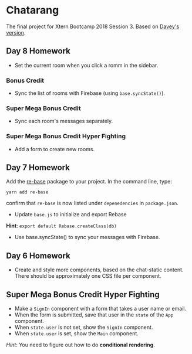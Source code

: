 # Chatarang
The final project for Xtern Bootcamp 2018 Session 3. Based on [Davey's version](https://github.com/xtbc18s3/chatarang).

## Day 8 Homework
* Set the current room when you click a romm in the sidebar.

### Bonus Credit
* Sync the list of rooms with Firebase (using `base.syncState()`).

### Super Mega Bonus Credit
* Sync each room's messages separately.

### Super Mega Bonus Credit Hyper Fighting
* Add a form to create new rooms.

## Day 7 Homework
Add the [re-base](https://github.com/tylermcginnis/re-base) package to your project. In the command line, type:

```shell
yarn add re-base
```

confirm that `re-base` is now listed under `depenedencies` in `package.json`.
* Update `base.js` to initialize and export Rebase

__Hint__: `export default Rebase.createClass(db)`
* Use base.syncState() to sync your messages with Firebase.

## Day 6 Homework
* Create and style more components, based on the chat-static content. There should be approximately one CSS file per 
component.

## Super Mega Bonus Credit Hyper Fighting
* Make a `SignIn` component with a form that takes a user name or email.
* When the form is submitted, save that user in the `state` of the `App` component.
* When `state.user` is not set, show the `SignIn` component.
* When `state.user` is set, show the `Main` component.

_Hint_: You need to figure out how to do __conditional rendering__.